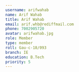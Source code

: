 ```yaml
---
username: arifwahab
name: Arif Wahab
title: Arif Wahab
email: arif.whb@rediffmail.com
phone: 7002905720
avatar: arifwahab.jpg
role: Member
type: member
roll: Gau-c-18/093
branch: IE
education: B.Tech
priority: 5
---
```

